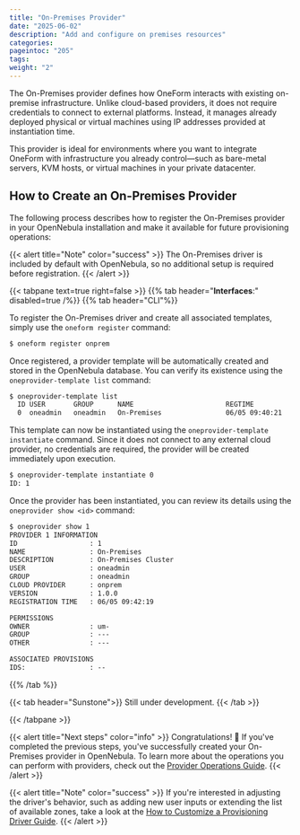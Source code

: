 ```yaml
---
title: "On-Premises Provider"
date: "2025-06-02"
description: "Add and configure on premises resources"
categories:
pageintoc: "205"
tags:
weight: "2"
---
```


<a id="onprem-provider"></a>

<!--# OnPrem Provider -->

The On-Premises provider defines how OneForm interacts with existing on-premise infrastructure. Unlike cloud-based providers, it does not require credentials to connect to external platforms. Instead, it manages already deployed physical or virtual machines using IP addresses provided at instantiation time.

This provider is ideal for environments where you want to integrate OneForm with infrastructure you already control—such as bare-metal servers, KVM hosts, or virtual machines in your private datacenter.

## How to Create an On-Premises Provider

The following process describes how to register the On-Premises provider in your OpenNebula installation and make it available for future provisioning operations:

{{< alert title="Note" color="success" >}}
The On-Premises driver is included by default with OpenNebula, so no additional setup is required before registration.
{{< /alert >}}

{{< tabpane text=true right=false >}}
{{% tab header="**Interfaces**:" disabled=true /%}}
{{% tab header="CLI"%}}

To register the On-Premises driver and create all associated templates, simply use the `oneform register` command:

```default
$ oneform register onprem
```

Once registered, a provider template will be automatically created and stored in the OpenNebula database. You can verify its existence using the `oneprovider-template list` command:

```default
$ oneprovider-template list
  ID USER       GROUP      NAME                       REGTIME
  0  oneadmin   oneadmin   On-Premises                06/05 09:40:21
```

This template can now be instantiated using the `oneprovider-template instantiate` command. Since it does not connect to any external cloud provider, no credentials are required, the provider will be created immediately upon execution.

```default
$ oneprovider-template instantiate 0
ID: 1
```

Once the provider has been instantiated, you can review its details using the `oneprovider show <id>` command:

```default
$ oneprovider show 1
PROVIDER 1 INFORMATION
ID                  : 1
NAME                : On-Premises
DESCRIPTION         : On-Premises Cluster
USER                : oneadmin
GROUP               : oneadmin
CLOUD PROVIDER      : onprem
VERSION             : 1.0.0
REGISTRATION TIME   : 06/05 09:42:19

PERMISSIONS
OWNER               : um-
GROUP               : ---
OTHER               : ---

ASSOCIATED PROVISIONS
IDS:                : --
```

{{% /tab %}}

{{< tab header="Sunstone">}}
    Still under development.
{{< /tab >}}

{{< /tabpane >}}

{{< alert title="Next steps" color="info" >}}
Congratulations! 👏 If you've completed the previous steps, you've successfully created your On-Premises provider in OpenNebula.
To learn more about the operations you can perform with providers, check out the [Provider Operations Guide]().
{{< /alert >}}

{{< alert title="Note" color="success" >}}
If you're interested in adjusting the driver's behavior, such as adding new user inputs or extending the list of available zones, take a look at the [How to Customize a Provisioning Driver Guide]().
{{< /alert >}}
